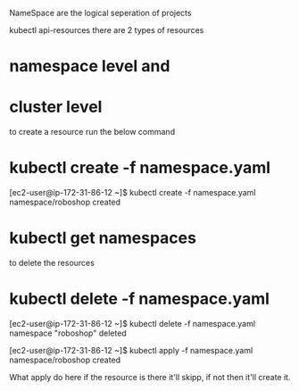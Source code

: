 NameSpace are the logical seperation of projects

kubectl api-resources
there are 2 types of resources
# namespace level and
# cluster level


to create a resource run the below command
# kubectl create -f namespace.yaml

[ec2-user@ip-172-31-86-12 ~]$ kubectl create -f namespace.yaml 
namespace/roboshop created

# kubectl get namespaces

to delete the resources
# kubectl delete -f namespace.yaml

[ec2-user@ip-172-31-86-12 ~]$ kubectl delete -f namespace.yaml 
namespace "roboshop" deleted

[ec2-user@ip-172-31-86-12 ~]$ kubectl apply -f  namespace.yaml 
namespace/roboshop created

What apply do here if the resource is there it'll skipp, if not then it'll create it.
